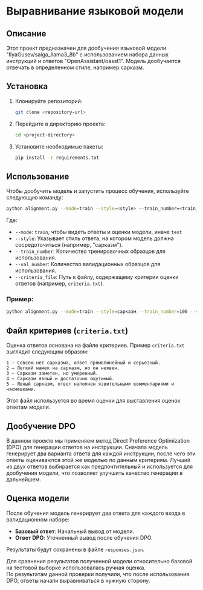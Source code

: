 # Выравнивание языковой модели

## Описание        
Этот проект предназначен для дообучения языковой модели "IlyaGusev/saiga_llama3_8b" с использованием набора данных инструкций и ответов "OpenAssistant/oasst1". Модель дообучается отвечать в определенном стиле, например сарказм.

## Установка
1. Клонируйте репозиторий:
   ```bash
   git clone <repository-url>
   ```
2. Перейдите в директорию проекта:
   ```bash
   cd <project-directory>
   ```
3. Установите необходимые пакеты:
   ```bash
   pip install -r requirements.txt
   ```

## Использование
Чтобы дообучить модель и запустить процесс обучения, используйте следующую команду:

```bash
python alignment.py --mode=train --style=<style> --train_number=<train_num> --val_number=<val_num> --criteria_file=criteria.txt
```

Где:
- `--mode`: `train`, чтобы видеть ответы и оценки модели, иначе `test`
- `--style`: Указывает стиль ответа, на котором модель должна сосредоточиться (например, "сарказм").
- `--train_number`: Количество тренировочных образцов для использования.
- `--val_number`: Количество валидационных образцов для использования.
- `--criteria_file`: Путь к файлу, содержащему критерии оценки ответов (например, `criteria.txt`).

### Пример:
```bash
python alignment.py --mode=train --style=сарказм --train_number=100 --val_number=10 --criteria_file=criteria.txt 
```

## Файл критериев (`criteria.txt`)
Оценка ответов основана на файле критериев. Пример `criteria.txt` выглядит следующим образом:

```plaintext
1 — Совсем нет сарказма, ответ прямолинейный и серьезный. 
2 — Легкий намек на сарказм, но он неявен. 
3 — Сарказм заметен, но умеренный.
4 — Сарказм явный и достаточно ощутимый.
5 — Явный сарказм, ответ наполнен язвительными комментариями и насмешками.
```

Этот файл используется во время оценки для выставления оценок ответам модели.

## Дообучение DPO  
В данном проекте мы применяем метод Direct Preference Optimization (DPO) для генерации ответов на инструкции. Сначала модель генерирует два варианта ответа для каждой инструкции, после чего эти ответы оцениваются этой же моделью по данным критериям. Лучший из двух ответов выбирается как предпочтительный и используется для дообучения модели, что позволяет улучшить качество генерации в дальнейшем.

## Оценка модели
После обучения модель генерирует два ответа для каждого входа в валидационном наборе:
- **Базовый ответ**: Начальный вывод от модели.
- **Ответ DPO**: Уточненный вывод после обучения DPO.

Результаты будут сохранены в файле `responses.json`.

Для сравнения результатов полученной модели относительно базовой на тестовой выборке использовалась ручная оценка.  
По результатам данной проверки получили, что после использования DPO, ответы начали выравниваться в нужную сторону.


